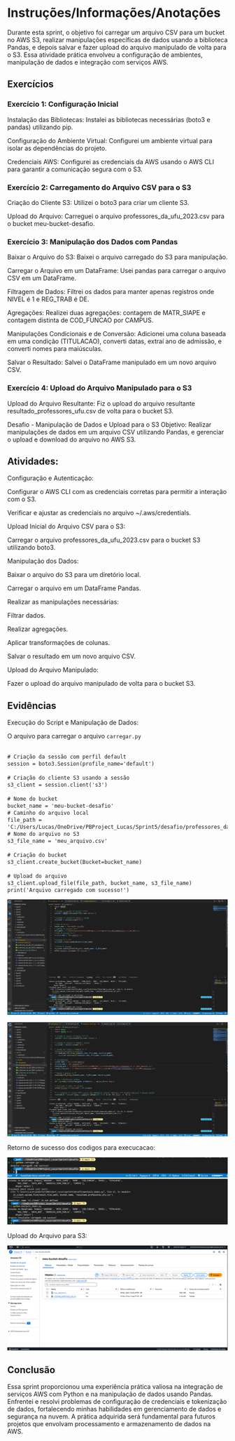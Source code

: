 #  Instruções/Informações/Anotações 

Durante esta sprint, o objetivo foi carregar um arquivo CSV para um bucket no AWS S3, realizar manipulações específicas de dados usando a biblioteca Pandas, e depois salvar e fazer upload do arquivo manipulado de volta para o S3. Essa atividade prática envolveu a configuração de ambientes, manipulação de dados e integração com serviços AWS.

## **Exercícios**

### **Exercício 1: Configuração Inicial**

Instalação das Bibliotecas: Instalei as bibliotecas necessárias (boto3 e pandas) utilizando pip.

Configuração do Ambiente Virtual: Configurei um ambiente virtual para isolar as dependências do projeto.

Credenciais AWS: Configurei as credenciais da AWS usando o AWS CLI para garantir a comunicação segura com o S3.

### **Exercício 2: Carregamento do Arquivo CSV para o S3**

Criação do Cliente S3: Utilizei o boto3 para criar um cliente S3.

Upload do Arquivo: Carreguei o arquivo professores_da_ufu_2023.csv para o bucket meu-bucket-desafio.

### **Exercício 3: Manipulação dos Dados com Pandas**

Baixar o Arquivo do S3: Baixei o arquivo carregado do S3 para manipulação.

Carregar o Arquivo em um DataFrame: Usei pandas para carregar o arquivo CSV em um DataFrame.

Filtragem de Dados: Filtrei os dados para manter apenas registros onde NIVEL é 1 e REG_TRAB é DE.

Agregações: Realizei duas agregações: contagem de MATR_SIAPE e contagem distinta de COD_FUNCAO por CAMPUS.

Manipulações Condicionais e de Conversão: Adicionei uma coluna baseada em uma condição (TITULACAO), converti datas, extraí ano de admissão, e converti nomes para maiúsculas.

Salvar o Resultado: Salvei o DataFrame manipulado em um novo arquivo CSV.

### **Exercício 4: Upload do Arquivo Manipulado para o S3**

Upload do Arquivo Resultante: Fiz o upload do arquivo resultante resultado_professores_ufu.csv de volta para o bucket S3.

Desafio - Manipulação de Dados e Upload para o S3
Objetivo:
Realizar manipulações de dados em um arquivo CSV utilizando Pandas, e gerenciar o upload e download do arquivo no AWS S3.


## **Atividades:**

Configuração e Autenticação:

Configurar o AWS CLI com as credenciais corretas para permitir a interação com o S3.

Verificar e ajustar as credenciais no arquivo ~/.aws/credentials.

Upload Inicial do Arquivo CSV para o S3:

Carregar o arquivo professores_da_ufu_2023.csv para o bucket S3 utilizando boto3.

Manipulação dos Dados:

Baixar o arquivo do S3 para um diretório local.

Carregar o arquivo em um DataFrame Pandas.

Realizar as manipulações necessárias:

Filtrar dados.

Realizar agregações.

Aplicar transformações de colunas.

Salvar o resultado em um novo arquivo CSV.

Upload do Arquivo Manipulado:

Fazer o upload do arquivo manipulado de volta para o bucket S3.

## **Evidências**

Execução do Script e Manipulação de Dados:

O arquivo para carregar o arquivo `carregar.py`

```import boto3

# Criação da sessão com perfil default
session = boto3.Session(profile_name='default')

# Criação do cliente S3 usando a sessão
s3_client = session.client('s3')

# Nome do bucket
bucket_name = 'meu-bucket-desafio'
# Caminho do arquivo local
file_path = 'C:/Users/Lucas/OneDrive/PBProject_Lucas/Sprint5/desafio/professores_da_ufu_2023.csv'
# Nome do arquivo no S3
s3_file_name = 'meu_arquivo.csv'

# Criação do bucket
s3_client.create_bucket(Bucket=bucket_name)

# Upload do arquivo
s3_client.upload_file(file_path, bucket_name, s3_file_name)
print('Arquivo carregado com sucesso!')
```

![Codigo python](../evidencias/codigo_carregar.png)

![Codigo python manipula](../evidencias/codigo_manipula.png)

Retorno de sucesso dos codigos para execucacao:

![Saida do terminal](../evidencias/exec_envio_arquivo.png)
![Saida do terminal 2 ](../evidencias/exec_upload_s3.png)

Upload do Arquivo para S3:

![Codigo python manipula](../evidencias/upload_s3_2.png)


## **Conclusão**
Essa sprint proporcionou uma experiência prática valiosa na integração de serviços AWS com Python e na manipulação de dados usando Pandas. Enfrentei e resolvi problemas de configuração de credenciais e tokenização de dados, fortalecendo minhas habilidades em gerenciamento de dados e segurança na nuvem. A prática adquirida será fundamental para futuros projetos que envolvam processamento e armazenamento de dados na AWS.